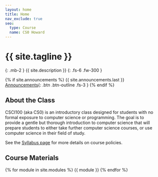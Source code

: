```yaml
---
layout: home
title: Home
nav_exclude: true
seo:
  type: Course
  name: CS0 Howard
---
```


# {{ site.tagline }}
{: .mb-2 }
{{ site.description }}
{: .fs-6 .fw-300 }

{% if site.announcements %}
{{ site.announcements.last }}
[Announcements](announcements.md){: .btn .btn-outline .fs-3 }
{% endif %}

## About the Class

CSCI100 (aka CS0) is an introductory class designed for students with no formal exposure to computer science or programming. The goal is to provide a gentle but thorough introduction to computer science that will prepare students to either take further computer science courses, or use computer science in their field of study.

See the [Syllabus page](syllabus.md) for more details on course policies.

## Course Materials
{% for module in site.modules %}
{{ module }}
{% endfor %}
